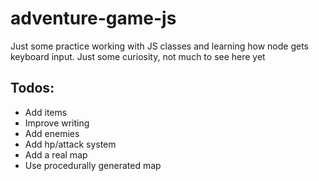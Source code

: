 # adventure-game-js

Just some practice working with JS classes and learning how node gets keyboard input. Just some curiosity, not much to see here yet

## Todos:

- Add items
- Improve writing
- Add enemies
- Add hp/attack system
- Add a real map
- Use procedurally generated map